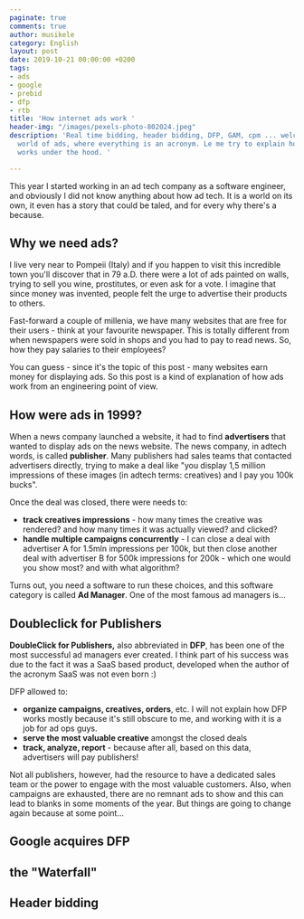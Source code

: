 ```yaml
---
paginate: true
comments: true
author: musikele
category: English
layout: post
date: 2019-10-21 00:00:00 +0200
tags:
- ads
- google
- prebid
- dfp
- rtb
title: 'How internet ads work '
header-img: "/images/pexels-photo-802024.jpeg"
description: 'Real time bidding, header bidding, DFP, GAM, cpm ... welcome in the
  world of ads, where everything is an acronym. Le me try to explain how everything
  works under the hood. '

---
```

This year I started working in an ad tech company as a software engineer, and obviously I did not know anything about how ad tech. It is a world on its own, it even has a story that could be taled, and for every why there's a because.

## Why we need ads?

I live very near to Pompeii (Italy) and if you happen to visit this incredible town you'll discover that in 79 a.D. there were a lot of ads painted on walls, trying to sell you wine, prostitutes, or even ask for a vote. I imagine that since money was invented, people felt the urge to advertise their products to others.

Fast-forward a couple of millenia, we have many websites that are free for their users - think at your favourite newspaper. This is totally different from when newspapers were sold in shops and you had to pay to read news. So, how they pay salaries to their employees?

You can guess - since it's the topic of this post - many websites earn money for displaying ads. So this post is a kind of explanation of how ads work from an engineering point of view.

## How were ads in 1999?

When a news company launched a website, it had to find **advertisers** that wanted to display ads on the news website. The news company, in adtech words, is called **publisher**. Many publishers had sales teams that contacted advertisers directly, trying to make a deal like "you display 1,5 million impressions of these images (in adtech terms: creatives) and I pay you 100k bucks".

Once the deal was closed, there were needs to:

* **track creatives impressions** - how many times the creative was rendered? and how many times it was actually viewed? and clicked?
* **handle multiple campaigns concurrently** - I can close a deal with advertiser A for 1.5mln impressions per 100k, but then close another deal with advertiser B for 500k impressions for 200k - which one would you show most? and with what algorithm?

Turns out, you need a software to run these choices, and this software category is called **Ad Manager**. One of the most famous ad managers is...

## Doubleclick for Publishers

**DoubleClick for Publishers,** also abbreviated in **DFP**, has been one of the most successful ad managers ever created. I think part of his success was due to the fact it was a SaaS based product, developed when the author of the acronym SaaS was not even born :)

DFP allowed to: 

* **organize campaigns, creatives, orders**, etc. I will not explain how DFP works mostly because it's still obscure to me, and working with it is a job for ad ops guys. 
* **serve the** **most valuable creative** amongst the closed deals 
* **track, analyze, report** - because after all, based on this data, advertisers will pay publishers! 

Not all publishers, however, had the resource to have a dedicated sales team or the power to engage with the most valuable customers. Also, when campaigns are exhausted, there are no remnant ads to show and this can lead to blanks in some moments of the year. But things are going to change again because at some point... 

## Google acquires DFP 

## the "Waterfall"

## Header bidding